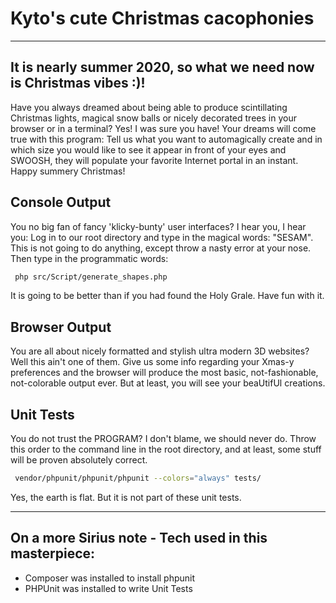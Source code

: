 # Kyto's cute Christmas cacophonies

---

## It is nearly summer 2020, so what we need now is Christmas vibes :)!

Have you always dreamed about being able to produce scintillating Christmas lights,
magical snow balls or nicely decorated trees in your browser or in a terminal?
Yes! I was sure you have! Your dreams will come true with this program:
Tell us what you want to automagically create and in which size you would like to see it appear in front of your eyes
and SWOOSH, they will populate your favorite Internet portal in an instant.
Happy summery Christmas!

## Console Output
You no big fan of fancy 'klicky-bunty' user interfaces? I hear you, I hear you: 
Log in to our root directory and type in the magical words: "SESAM". 
This is not going to do anything, except throw a nasty error at your nose.
Then type in the programmatic words:
```bash
 php src/Script/generate_shapes.php
```
It is going to be better than if you had found the Holy Grale. Have fun with it.

## Browser Output
You are all about nicely formatted and stylish ultra modern 3D websites?
Well this ain't one of them. Give us some info regarding your Xmas-y preferences
and the browser will produce the most basic, not-fashionable, not-colorable output ever.
But at least, you will see your beaUtifUl creations.

## Unit Tests
You do not trust the PROGRAM? I don't blame, we should never do.
Throw this order to the command line in the root directory, and at least, some stuff will be proven absolutely correct.

```bash
 vendor/phpunit/phpunit/phpunit --colors="always" tests/
```
Yes, the earth is flat. But it is not part of these unit tests.

---

## On a more Sirius note - Tech used in this masterpiece:
* Composer was installed to install phpunit
* PHPUnit was installed to write Unit Tests
